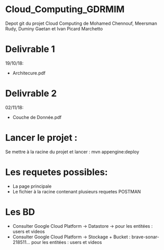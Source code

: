 # Cloud_Computing_GDRMIM
Depot git du projet Cloud Computing de Mohamed Chennouf, Meersman Rudy, Duminy Gaetan et Ivan Picard Marchetto

# Delivrable 1
19/10/18:
* Architecure.pdf

# Delivrable 2
02/11/18:
* Couche de Donnée.pdf

# Lancer le projet : 

Se mettre à la racine du projet et lancer : 
mvn appengine:deploy

# Les requetes possibles:
* La page principale
* Le fichier à la racine contenant plusieurs requetes POSTMAN

# Les BD
* Consulter Google Cloud Platform -> Datastore -> pour les entitées : users et videos
* Consulter Google Cloud Platform -> Stockage + Bucket : brave-sonar-218511... pour les entitées : users et videos